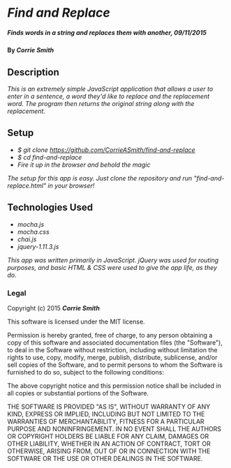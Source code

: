 # _Find and Replace_

##### _Finds words in a string and replaces them with another, 09/11/2015_

#### By _**Corrie Smith**_

## Description

_This is an extremely simple JavaScript application that allows a user to enter in a sentence, a word they'd like to replace and the replacement word. The program then returns the original string along with the replacement._

## Setup

* _$ git clone https://github.com/CorrieASmith/find-and-replace_
* _$ cd find-and-replace_
* _Fire it up in the browser and behold the magic_

_The setup for this app is easy. Just clone the repository and run "find-and-replace.html" in your browser!_

## Technologies Used

* _mocha.js_
* _mocha.css_
* _chai.js_
* _jquery-1.11.3.js_

_This app was written primarily in JavaScript. jQuery was used for routing purposes, and basic HTML & CSS were used to give the app life, as they do._

### Legal

Copyright (c) 2015 **_Corrie Smith_**

This software is licensed under the MIT license.

Permission is hereby granted, free of charge, to any person obtaining a copy
of this software and associated documentation files (the "Software"), to deal
in the Software without restriction, including without limitation the rights
to use, copy, modify, merge, publish, distribute, sublicense, and/or sell
copies of the Software, and to permit persons to whom the Software is
furnished to do so, subject to the following conditions:

The above copyright notice and this permission notice shall be included in
all copies or substantial portions of the Software.

THE SOFTWARE IS PROVIDED "AS IS", WITHOUT WARRANTY OF ANY KIND, EXPRESS OR
IMPLIED, INCLUDING BUT NOT LIMITED TO THE WARRANTIES OF MERCHANTABILITY,
FITNESS FOR A PARTICULAR PURPOSE AND NONINFRINGEMENT. IN NO EVENT SHALL THE
AUTHORS OR COPYRIGHT HOLDERS BE LIABLE FOR ANY CLAIM, DAMAGES OR OTHER
LIABILITY, WHETHER IN AN ACTION OF CONTRACT, TORT OR OTHERWISE, ARISING FROM,
OUT OF OR IN CONNECTION WITH THE SOFTWARE OR THE USE OR OTHER DEALINGS IN
THE SOFTWARE.
